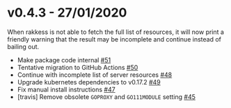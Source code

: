 v0.4.3 - 27/01/2020
==

When rakkess is not able to fetch the full list of resources, it will now print a friendly warning that the result may be incomplete and continue instead of bailing out.

* Make package code internal [#51](https://github.com/willbtlr/rakkess/pull/51)
* Tentative migration to GitHub Actions [#50](https://github.com/willbtlr/rakkess/pull/50)
* Continue with incomplete list of server resources [#48](https://github.com/willbtlr/rakkess/pull/48)
* Upgrade kubernetes dependencies to v0.17.2 [#49](https://github.com/willbtlr/rakkess/pull/49)
* Fix manual install instructions [#47](https://github.com/willbtlr/rakkess/pull/47)
* [travis] Remove obsolete `GOPROXY` and `GO111MODULE` setting [#45](https://github.com/willbtlr/rakkess/pull/45)
